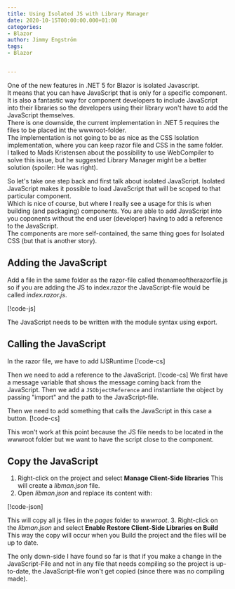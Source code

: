 ```yaml
---
title: Using Isolated JS with Library Manager
date: 2020-10-15T00:00:00.000+01:00
categories:
- Blazor
author: Jimmy Engström
tags:
- Blazor


---
```


One of the new features in .NET 5 for Blazor is isolated Javascript.  
It means that you can have JavaScript that is only for a specific component.  
It is also a fantastic way for component developers to include JavaScript into their libraries so the developers using their library won't have to add the JavaScript themselves.  
There is one downside, the current implementation in .NET 5 requires the files to be placed int the wwwroot-folder.  
The implementation is not going to be as nice as the CSS Isolation implementation, where you can keep razor file and CSS in the same folder.  
I talked to Mads Kristensen about the possibility to use WebCompiler to solve this issue, but he suggested Library Manager might be a better solution (spoiler: He was right).  

So let's take one step back and first talk about isolated JavaScript.
Isolated JavaScript makes it possible to load JavaScript that will be scoped to that particular component.  
Which is nice of course, but where I really see a usage for this is when building (and packaging) components.
You are able to add JavaScript into you coponents without the end user (developer) having to add a reference to the JavaScript.  
The components are more self-contained, the same thing goes for Isolated CSS (but that is another story).

## Adding the JavaScript

Add a file in the same folder as the razor-file called thenameoftherazorfile.js so if you are adding the JS to index.razor the JavaScript-file would be called *index.razor.js*.

[!code-js[](https://raw.githubusercontent.com/EngstromJimmy/BlazorPlayground/master/BlazorPlayground/BlazorPlayground5/Pages/IsolatedJS.razor.js)]

The JavaScript needs to be written with the module syntax using export. 

## Calling the JavaScript

In the razor file, we have to add  IJSRuntime
[!code-cs[](https://raw.githubusercontent.com/EngstromJimmy/BlazorPlayground/master/BlazorPlayground/BlazorPlayground5/Pages/IsolatedJS.razor?Name=IJSRuntime)]

Then we need to add a reference to the JavaScript.
[!code-cs[](https://raw.githubusercontent.com/EngstromJimmy/BlazorPlayground/master/BlazorPlayground/BlazorPlayground5/Pages/IsolatedJS.razor?Name=Code)]
We first have a message variable that shows the message coming back from the JavaScript.
Then we add a ```JSObjectReference``` and instantiate the object by passing "import" and the path to the JavaScript-file.

Then we need to add something that calls the JavaScript in this case a button.
[!code-cs[](https://raw.githubusercontent.com/EngstromJimmy/BlazorPlayground/master/BlazorPlayground/BlazorPlayground5/Pages/IsolatedJS.razor?Name=Button)]

This won't work at this point because the JS file needs to be located in the wwwroot folder but we want to have the script close to the component.

## Copy the JavaScript

1. Right-click on the project and select **Manage Client-Side libraries**
This will create a *libman.json* file.
2. Open *libman.json* and replace its content with:

[!code-json[](https://github.com/EngstromJimmy/BlazorPlayground/blob/master/BlazorPlayground/BlazorPlayground5/libman.json)]

This will copy all js files in the *pages* folder to *wwwroot*.
3. Right-click on the *libman.json* and select **Enable Restore Client-Side Libraries on Build**
This way the copy will occur when you Build the project and the files will be up to date.

The only down-side I have found so far is that if you make a change in the JavaScript-File and not in any file that needs compiling so the project is up-to-date, the JavaScript-file won't get copied (since there was no compiling made).







